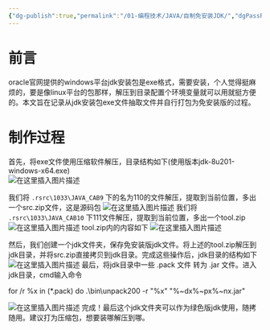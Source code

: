 ```yaml
---
{"dg-publish":true,"permalink":"/01-编程技术/JAVA/自制免安装JDK/","dgPassFrontmatter":true,"created":"2023-10-27T08:59:53.233+08:00","updated":"2023-11-13T09:23:29.000+08:00"}
---
```





# 前言

oracle官网提供的windows平台jdk安装包是exe格式，需要安装，个人觉得挺麻烦的，要是像linux平台的包那样，解压到目录配置个环境变量就可以用就挺方便的。本文旨在记录从jdk安装包exe文件抽取文件并自行打包为免安装版的过程。

# 制作过程

首先，将exe文件使用压缩软件解压，目录结构如下(使用版本jdk-8u201-windows-x64.exe)   
![在这里插入图片描述](/img/user/assets/1692603870-c3f2b886f5a80518faf75feba905079f.png)

我们将 `.rsrc\1033\JAVA_CAB9` 下的名为110的文件解压，提取到当前位置，多出一个src.zip文件，这是源码包 
![在这里插入图片描述](/img/user/assets/1692603870-1916acbc32fe6cda9df68e06fda2052b.png) 我们将 `.rsrc\1033\JAVA_CAB10` 下111文件解压，提取到当前位置，多出一个tool.zip 
![在这里插入图片描述](/img/user/assets/1692603870-3048dac82ecb644a8ac90336e01055cf.png) tool.zip内的内容如下 
![在这里插入图片描述](/img/user/assets/1692603870-e73427abc1b39035011576e9d2b155fb.png)

然后，我们创建一个jdk文件夹，保存免安装版jdk文件。将上述的tool.zip解压到jdk目录，并将src.zip直接拷贝到jdk目录。完成这些操作后，jdk目录的结构如下 
![在这里插入图片描述](/img/user/assets/1692603870-dd3447aad6a4d8ac39d330a43c485059.png) 最后，将jdk目录中一些 .pack 文件 转为 .jar 文件。进入jdk目录，cmd输入命令

for /r %x in (*.pack) do .\bin\unpack200 -r "%x" "%~dx%~px%~nx.jar"

![在这里插入图片描述](/img/user/assets/1692603870-8b201de6644d730bd5b34559c1c79f5c.png) 完成！最后这个jdk文件夹可以作为绿色版jdk使用，随拷随用。建议打为压缩包，想要装哪解压到哪。

